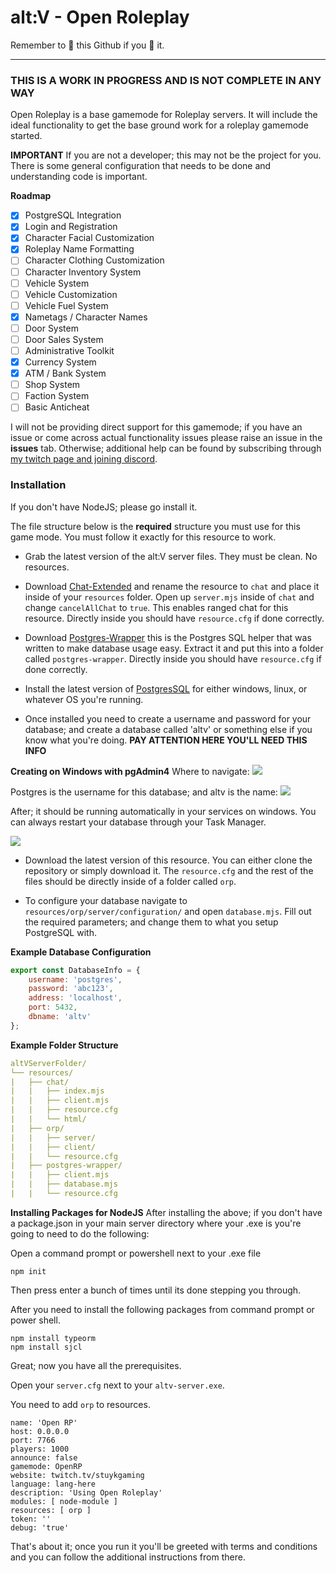 # alt:V - Open Roleplay

Remember to 🌟 this Github if you 💖 it.

---

### THIS IS A WORK IN PROGRESS AND IS NOT COMPLETE IN ANY WAY

Open Roleplay is a base gamemode for Roleplay servers. It will include the ideal functionality to get the base ground work for a roleplay gamemode started.

**IMPORTANT** If you are not a developer; this may not be the project for you. There is some general configuration that needs to be done and understanding code is important.

**Roadmap**

-   [x] PostgreSQL Integration
-   [x] Login and Registration
-   [x] Character Facial Customization
-   [x] Roleplay Name Formatting
-   [ ] Character Clothing Customization
-   [ ] Character Inventory System
-   [ ] Vehicle System
-   [ ] Vehicle Customization
-   [ ] Vehicle Fuel System
-   [x] Nametags / Character Names
-   [ ] Door System
-   [ ] Door Sales System
-   [ ] Administrative Toolkit
-   [x] Currency System
-   [x] ATM / Bank System
-   [ ] Shop System
-   [ ] Faction System
-   [ ] Basic Anticheat

I will not be providing direct support for this gamemode; if you have an issue or come across actual functionality issues please raise an issue in the **issues** tab. Otherwise; additional help can be found by subscribing through [my twitch page and joining discord](https://twitch.tv/stuykgaming/).

### Installation

If you don't have NodeJS; please go install it.

The file structure below is the **required** structure you must use for this game mode. You must follow it exactly for this resource to work.

-   Grab the latest version of the alt:V server files. They must be clean. No resources.

-   Download [Chat-Extended](https://github.com/team-stuyk-alt-v/altV-Chat-Extended) and rename the resource to `chat` and place it inside of your `resources` folder. Open up `server.mjs` inside of `chat` and change `cancelAllChat` to `true`. This enables ranged chat for this resource. Directly inside you should have `resource.cfg` if done correctly.

-   Download [Postgres-Wrapper](https://github.com/team-stuyk-alt-v/altV-Postgres-Wrapper) this is the Postgres SQL helper that was written to make database usage easy. Extract it and put this into a folder called `postgres-wrapper`. Directly inside you should have `resource.cfg` if done correctly.

-   Install the latest version of [PostgresSQL](https://www.postgresql.org/download/) for either windows, linux, or whatever OS you're running.

-   Once installed you need to create a username and password for your database; and create a database called 'altv' or something else if you know what you're doing. **PAY ATTENTION HERE YOU'LL NEED THIS INFO**

**Creating on Windows with pgAdmin4**
Where to navigate:
![](https://i.imgur.com/FBBeMTt.png)

Postgres is the username for this database; and altv is the name:
![](https://i.imgur.com/FaEmnvg.png)

After; it should be running automatically in your services on windows. You can always restart your database through your Task Manager.

![](https://i.imgur.com/6pA8PWB.png)

-   Download the latest version of this resource. You can either clone the repository or simply download it. The `resource.cfg` and the rest of the files should be directly inside of a folder called `orp`.

-   To configure your database navigate to `resources/orp/server/configuration/` and open `database.mjs`. Fill out the required parameters; and change them to what you setup PostgreSQL with.

**Example Database Configuration**

```js
export const DatabaseInfo = {
    username: 'postgres',
    password: 'abc123',
    address: 'localhost',
    port: 5432,
    dbname: 'altv'
};
```

**Example Folder Structure**

```yaml
altVServerFolder/
└── resources/
|   ├── chat/
|   |   ├── index.mjs
|   |   ├── client.mjs
|   |   ├── resource.cfg
|   |   └── html/
|   ├── orp/
|   |   ├── server/
|   |   ├── client/
|   |   └── resource.cfg
|   ├── postgres-wrapper/
|   |   ├── client.mjs
|   |   ├── database.mjs
|   |	└── resource.cfg
```

**Installing Packages for NodeJS**
After installing the above; if you don't have a package.json in your main server directory where your .exe is you're going to need to do the following:

Open a command prompt or powershell next to your .exe file

```
npm init
```

Then press enter a bunch of times until its done stepping you through.

After you need to install the following packages from command prompt or power shell.

```
npm install typeorm
npm install sjcl
```

Great; now you have all the prerequisites.

Open your `server.cfg` next to your `altv-server.exe`.

You need to add `orp` to resources.

```
name: 'Open RP'
host: 0.0.0.0
port: 7766
players: 1000
announce: false
gamemode: OpenRP
website: twitch.tv/stuykgaming
language: lang-here
description: 'Using Open Roleplay'
modules: [ node-module ]
resources: [ orp ]
token: ''
debug: 'true'
```

That's about it; once you run it you'll be greeted with terms and conditions and you can follow the additional instructions from there.
